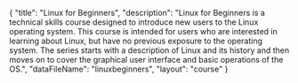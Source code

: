 {
	"title": "Linux for Beginners",
	"description": "Linux for Beginners is a technical skills course designed to introduce new users to the Linux operating system. This course is intended for users who are interested in learning about Linux, but have no previous exposure to the operating system. The series starts with a description of Linux and its history and then moves on to cover the graphical user interface and basic operations of the OS.",
	"dataFileName": "linuxbeginners",
	"layout": "course"
}